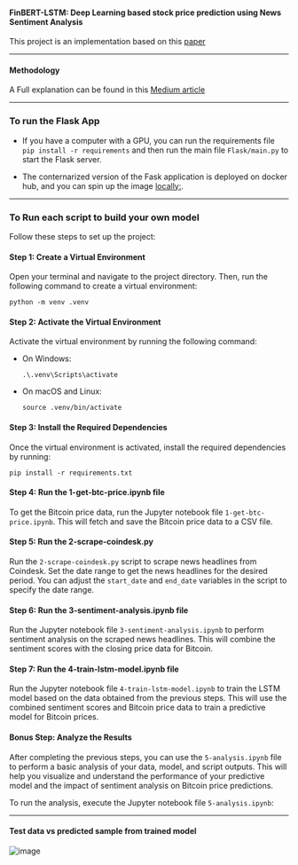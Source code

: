 #### FinBERT-LSTM: Deep Learning based stock price prediction using News Sentiment Analysis

This project is an implementation based on this [paper](https://arxiv.org/pdf/2211.07392)

---
#### Methodology
A Full explanation can be found in this [Medium article](https://medium.com/@devhanif/)


---
### To run the Flask App

- If you have a computer with a GPU, you can run the requirements file 
```pip install -r requirements``` 
and then run the main file 
```Flask/main.py``` 
to start the Flask server.

- The conternarized version of the Fask application is deployed on docker hub, and you can spin up the image [locally:](https://hub.docker.com/r/devhanif/btc-prediction).


---
### To Run each script to build your own model

Follow these steps to set up the project:

#### Step 1: Create a Virtual Environment

Open your terminal and navigate to the project directory. Then, run the following command to create a virtual environment:

 ```
python -m venv .venv
 ```

#### Step 2: Activate the Virtual Environment

Activate the virtual environment by running the following command:

- On Windows:
  ```
  .\.venv\Scripts\activate
  ```
- On macOS and Linux:
  ```
  source .venv/bin/activate
  ```

#### Step 3: Install the Required Dependencies

Once the virtual environment is activated, install the required dependencies by running:
```
pip install -r requirements.txt
```

#### Step 4: Run the 1-get-btc-price.ipynb file

To get the Bitcoin price data, run the Jupyter notebook file `1-get-btc-price.ipynb`. This will fetch and save the Bitcoin price data to a CSV file.

#### Step 5: Run the 2-scrape-coindesk.py

Run the `2-scrape-coindesk.py` script to scrape news headlines from Coindesk. Set the date range to get the news headlines for the desired period. You can adjust the `start_date` and `end_date` variables in the script to specify the date range.

#### Step 6: Run the 3-sentiment-analysis.ipynb file

Run the Jupyter notebook file `3-sentiment-analysis.ipynb` to perform sentiment analysis on the scraped news headlines. This will combine the sentiment scores with the closing price data for Bitcoin.

#### Step 7: Run the 4-train-lstm-model.ipynb file

Run the Jupyter notebook file `4-train-lstm-model.ipynb` to train the LSTM model based on the data obtained from the previous steps. This will use the combined sentiment scores and Bitcoin price data to train a predictive model for Bitcoin prices.

#### Bonus Step: Analyze the Results

After completing the previous steps, you can use the `5-analysis.ipynb` file to perform a basic analysis of your data, model, and script outputs. This will help you visualize and understand the performance of your predictive model and the impact of sentiment analysis on Bitcoin price predictions.

To run the analysis, execute the Jupyter notebook file `5-analysis.ipynb`:



---
#### Test data vs predicted sample from trained model
![image](https://github.com/user-attachments/assets/09838fe2-0e41-44a7-9e8e-d0e435d4f785)
